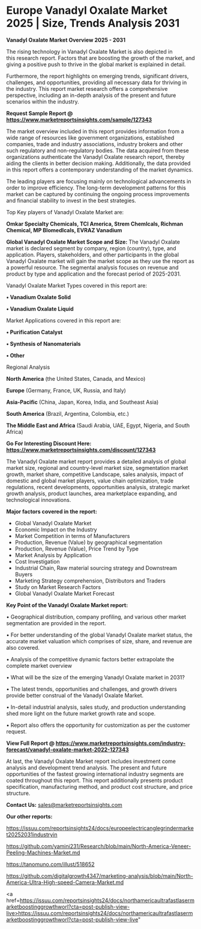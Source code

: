 # Europe Vanadyl Oxalate Market 2025 | Size, Trends Analysis 2031

<Strong> Vanadyl Oxalate Market Overview 2025 - 2031</strong>

The rising technology in Vanadyl Oxalate Market is also depicted in this research report. Factors that are boosting the growth of the market, and giving a positive push to thrive in the global market is explained in detail.

Furthermore, the report highlights on emerging trends, significant drivers, challenges, and opportunities, providing all necessary data for thriving in the industry. This report market research offers a comprehensive perspective, including an in-depth analysis of the present and future scenarios within the industry.

<strong>Request Sample Report @ <a href=https://www.marketreportsinsights.com/sample/127343>https://www.marketreportsinsights.com/sample/127343</a></strong>

The market overview included in this report provides information from a wide range of resources like government organizations, established companies, trade and industry associations, industry brokers and other such regulatory and non-regulatory bodies. The data acquired from these organizations authenticate the Vanadyl Oxalate research report, thereby aiding the clients in better decision making. Additionally, the data provided in this report offers a contemporary understanding of the market dynamics.

The leading players are focusing mainly on technological advancements in order to improve efficiency. The long-term development patterns for this market can be captured by continuing the ongoing process improvements and financial stability to invest in the best strategies.

Top Key players of Vanadyl Oxalate Market are:

<strong>Omkar Specialty Chemicals, TCI America, Strem ChemIcals, Richman Chemical, MP BIomedIcals, EVRAZ Vanadium</strong>

<strong><b>Global Vanadyl Oxalate Market Scope and Size:</b></strong>
The Vanadyl Oxalate market is declared segment by company, region (country), type, and application. Players, stakeholders, and other participants in the global Vanadyl Oxalate market will gain the market scope as they use the report as a powerful resource. The segmental analysis focuses on revenue and product by type and application and the forecast period of 2025-2031.

Vanadyl Oxalate Market Types covered in this report are:

<strong>• Vanadium Oxalate Solid

• Vanadium Oxalate Liquid</strong>

Market Applications covered in this report are:

<strong>• Purification Catalyst

• Synthesis of Nanomaterials

• Other</strong> 

Regional Analysis

<strong>North America</strong> (the United States, Canada, and Mexico)

<strong>Europe</strong> (Germany, France, UK, Russia, and Italy)

<strong>Asia-Pacific</strong> (China, Japan, Korea, India, and Southeast Asia)

<strong>South America</strong> (Brazil, Argentina, Colombia, etc.)

<strong>The Middle East and Africa</strong> (Saudi Arabia, UAE, Egypt, Nigeria, and South Africa)

<strong>Go For Interesting Discount Here: <a href=https://www.marketreportsinsights.com/discount/127343>https://www.marketreportsinsights.com/discount/127343</a></strong>

The Vanadyl Oxalate market report provides a detailed analysis of global market size, regional and country-level market size, segmentation market growth, market share, competitive Landscape, sales analysis, impact of domestic and global market players, value chain optimization, trade regulations, recent developments, opportunities analysis, strategic market growth analysis, product launches, area marketplace expanding, and technological innovations.

<strong><b>Major factors covered in the report:</b></strong>
<ul>
  <li>Global Vanadyl Oxalate Market </li>
  <li>Economic Impact on the Industry</li>
  <li>Market Competition in terms of Manufacturers</li>
  <li>Production, Revenue (Value) by geographical segmentation</li>
  <li>Production, Revenue (Value), Price Trend by Type</li>
  <li>Market Analysis by Application</li>
  <li>Cost Investigation</li>
  <li>Industrial Chain, Raw material sourcing strategy and Downstream Buyers</li>
  <li>Marketing Strategy comprehension, Distributors and Traders</li>
  <li>Study on Market Research Factors</li>
  <li>Global Vanadyl Oxalate Market Forecast</li>
</ul>

<strong><b>Key Point of the Vanadyl Oxalate Market report:</b></strong>

• Geographical distribution, company profiling, and various other market segmentation are provided in the report.

• For better understanding of the global Vanadyl Oxalate market status, the accurate market valuation which comprises of size, share, and revenue are also covered.

• Analysis of the competitive dynamic factors better extrapolate the complete market overview

• What will be the size of the emerging Vanadyl Oxalate market in 2031?

• The latest trends, opportunities and challenges, and growth drivers provide better construal of the Vanadyl Oxalate Market.

• In-detail industrial analysis, sales study, and production understanding shed more light on the future market growth rate and scope.

• Report also offers the opportunity for customization as per the customer request.

<strong><b>View Full Report @ <a href=https://www.marketreportsinsights.com/industry-forecast/vanadyl-oxalate-market-2022-127343>https://www.marketreportsinsights.com/industry-forecast/vanadyl-oxalate-market-2022-127343</a></b></strong>


At last, the Vanadyl Oxalate Market report includes investment come analysis and development trend analysis. The present and future opportunities of the fastest growing international industry segments are coated throughout this report. This report additionally presents product specification, manufacturing method, and product cost structure, and price structure.

<strong>Contact Us:</strong>
sales@marketreportsinsights.com

<strong>Our other reports:</strong>

<a href=https://issuu.com/reportsinsights24/docs/europeelectricanglegrindermarket20252031industryin>https://issuu.com/reportsinsights24/docs/europeelectricanglegrindermarket20252031industryin</a>

<a href=https://github.com/yamini231/Research/blob/main/North-America-Veneer-Peeling-Machines-Market.md>https://github.com/yamini231/Research/blob/main/North-America-Veneer-Peeling-Machines-Market.md</a>

<a href=https://tanomuno.com/illust/518652>https://tanomuno.com/illust/518652</a>

<a href=https://github.com/digitalgrowth4347/marketing-analysis/blob/main/North-America-Ultra-High-speed-Camera-Market.md>https://github.com/digitalgrowth4347/marketing-analysis/blob/main/North-America-Ultra-High-speed-Camera-Market.md</a>

<a href=https://issuu.com/reportsinsights24/docs/northamericaultrafastlasermarketboostinggrowthworl?cta=post-publish-view-live>https://issuu.com/reportsinsights24/docs/northamericaultrafastlasermarketboostinggrowthworl?cta=post-publish-view-live</a>"
